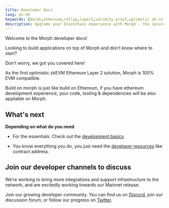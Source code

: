 ```yaml
---
title: Developer Docs
lang: en-US
keywords: [morph,ethereum,rollup,layer2,validity proof,optimstic zk-rollup]
description: Upgrade your blockchain experience with Morph - the secure decentralized, cost0efficient, and high-performing optimstic zk-rollup solution. Try it now!
---
```


Welcome to the Morph developer docs!

Looking to build applications on top of Morph and don't know where to start?

Don't worry, we got you covered here! 

As the first optimistic zkEVM Ethereum Layer 2 solution, Morph is 100% EVM compatible.

Build on morph is just like build on Ethereum, if you have ethereum development experience, your code, tooling & dependencies will be also appliable on Morph.

## What's next

**Depending on what do you need**

- For the essentials: Check out the [development basics](../build-on-morph/build-on-morph/1-difference-between-morph-and-ethereum.md)
<!-- - For handy step by step [contract deployment tutorial](../build-on-morph/exmaples/1-bridge-erc20.md) -->
- You know everything you do, you just need the [developer resources](../build-on-morph/developer-resources/1-contracts.md) like contract address.


## Join our developer channels to discuss

We’re working to bring more integrations and support infrastructure to the network, and are excitedly working towards our Mainnet release.

Join our growing developer community. You can find us on [Discord](https://discord.com/invite/5SmG4yhzVZ), join our discussion forum, or follow our progress on [Twitter](https://twitter.com/Morphl2).